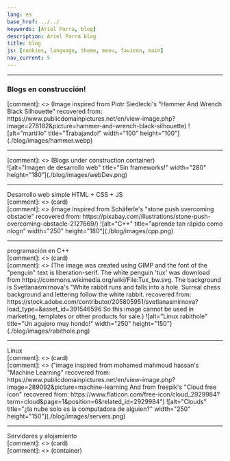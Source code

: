 ```yaml
---
lang: es
base_href: ../../
keywords: [Ariel Parra, blog]
description: Ariel Parra blog
title: blog
js: [cookies, language, theme, menu, favicon, main]
nav_current: 5
---
```

  <div class="container">
    <div class="card">
      <hr>
      <div class="center">
        <h3>Blogs en construcción!</h3>
      </div>
      [comment]: <> (Image inspired from Piotr Siedlecki's "Hammer And Wrench Black Silhouette" 
      recovered from: https://www.publicdomainpictures.net/en/view-image.php?image=278182&picture=hammer-and-wrench-black-silhouette)
      ![alt="martillo" title="Trabajando!" width="100" height="100"](./blog/images/hammer.webp)
      <div class="progress-bar">
        <div class="progress" style="width: 1%;"></div>
      </div>
      <hr>  
    </div>
  </div>[comment]: <> (Blogs under construction container)

  <div class="container">
    <div class="card">
      ![alt="Imagen de desarrollo web" title="Sin frameworks!" width="280" height="180"](./blog/images/webDev.png)
      <div class="center">
        <hr>
        Desarrollo web simple HTML + CSS + JS
      </div>
    </div>[comment]: <> (card)
    <div class="card">
      [comment]: <> (image inspired from Schäferle's "stone push overcoming obstacle" 
      recovered from: https://pixabay.com/illustrations/stone-push-overcoming-obstacle-2127669/)
      ![alt="C++" title="aprende tan rápido como nlogn" width="250" height="180"](./blog/images/cpp.png)
      <div class="center">
        <hr>
        programación en C++
      </div>
    </div> [comment]: <> (card)
    <div class="card">
      [comment]: <> (The image was created using GIMP and the font of the "penguin" text is liberation-serif.
      The white penguin 'tux' was download from https://commons.wikimedia.org/wiki/File:Tux_bw.svg.
      The background is Svetlanasmirnova's "White rabbit runs and falls into a hole. Surreal chess background and lettering follow the white rabbit.
      recovered from: https://stock.adobe.com/contributor/205805951/svetlanasmirnova?load_type=&asset_id=391546596
      So this image cannot be used in marketing, templates or other products for sale.)
      ![alt="Linux rabithole" title="Un agujero muy hondo!" width="250" height="150"](./blog/images/rabithole.png)
      <div class="center">
        <hr>
        Linux
      </div>
    </div>[comment]: <> (card)
    <div class="card">
      [comment]: <> ("image inspired from mohamed mahmoud hassan's "Machine Learning" recovered from: https://www.publicdomainpictures.net/en/view-image.php?image=289092&picture=machine-learning 
      And from freepik's "Cloud free icon" recovered from: https://www.flaticon.com/free-icon/cloud_2929984?term=cloud&page=1&position=6&related_id=2929984")
      ![alt="Clouds" title="¿la nube solo es la computadora de alguien?" width="250" height="150"](./blog/images/servers.png)
      <div class="center">
        <hr>
        Servidores y alojamiento
      </div>
    </div>[comment]: <> (card)
  </div>[comment]: <> (container)